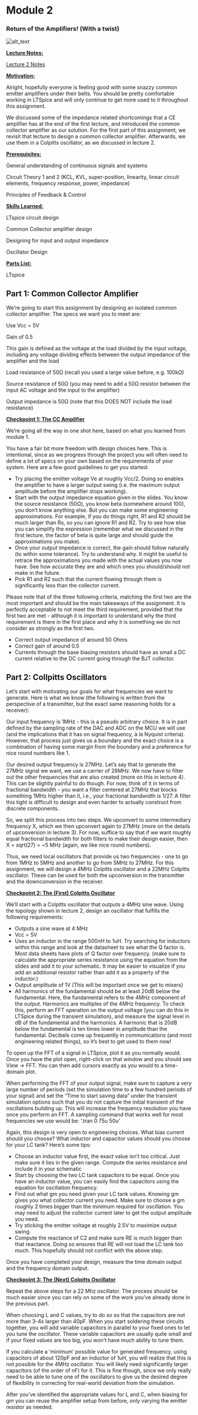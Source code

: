 # Module 2
### Return of the Amplifiers! (With a twist)


![alt_text](images/image6.png "image_tooltip")


**<ins>Lecture Notes:</ins>**

[Lecture 2 Notes](https://drive.google.com/file/d/1dELZCNGZFk3gMKIeW0V8cDILK0TgxSMv/view?usp=sharing)

**<ins>Motivation:</ins>**

Alright, hopefully everyone is feeling good with some snazzy common emitter amplifiers under their belts. You should be pretty comfortable working in LTSpice and will only continue to get more used to it throughout this assignment.

We discussed some of the impedance related shortcomings that a CE amplifier has at the end of the first lecture, and introduced the common collector amplifier as our solution. For the first part of this assignment, we revisit that lecture to design a common collector amplifier. Afterwards, we use them in a Colpitts oscillator, as we discussed in lecture 2. 

 

**<ins>Prerequisites:</ins>**

General understanding of continuous signals and systems

Circuit Theory 1 and 2 (KCL, KVL, super-position, linearity, linear circuit elements, frequency response, power, impedance)

Principles of Feedback & Control

**<ins>Skills Learned:</ins>**

LTspice circuit design

Common Collector amplifier design

Designing for input and output impedance

Oscillator Design

**<ins>Parts List:</ins>**

LTspice


## Part 1: Common Collector Amplifier

We’re going to start this assignment by designing an isolated common collector amplifier. The specs we want you to meet are:

Use Vcc = 5V

Gain of 0.5

This gain is defined as the voltage at the load divided by the input voltage, including any voltage dividing effects between the output impedance of the amplifier and the load

Load resistance of 50Ω (recall you used a large value before, e.g. 100kΩ)

Source resistance of 50Ω (you may need to add a 50Ω resistor between the input AC voltage and the input to the amplifier)

Output impedance is 50Ω (note that this DOES NOT include the load resistance)

**<ins>Checkpoint 1: The CC Amplifier</ins>**

We’re going all the way in one shot here, based on what you learned from module 1.

You have a fair bit more freedom with design choices here. This is intentional, since as we progress through the project you will often need to define a lot of specs on your own based on the requirements of your system. Here are a few good guidelines to get you started:



* Try placing the emitter voltage Ve at roughly Vcc/2. Doing so enables the amplifier to have a larger output swing (i.e. the maximum output amplitude before the amplifier stops working).
* Start with the output impedance equation given in the slides. You know the source resistance (50Ω), you know beta (somewhere around 100), you don’t know anything else. But you can make some engineering approximations. For example, if you do things right, R1 and R2 should be much larger than Rs, so you can ignore R1 and R2. Try to see how else you can simplify the expression (remember what we discussed in the first lecture, the factor of beta is quite large and should guide the approximations you make).
* Once your output impedance is correct, the gain should follow naturally (to within some tolerance). Try to understand why. It might be useful to retrace the approximations you made with the actual values you now have. See how accurate they are and which ones you should/should not make in the future. 
* Pick R1 and R2 such that the current flowing through them is significantly less than the collector current.

Please note that of the three following criteria, matching the first two are the most important and should be the main takeaways of the assignment. It is perfectly acceptable to not meet the third requirement, provided that the first two are met - although it is important to understand why the third requirement is there in the first place and why it is something we do not consider as strongly as the first two. 



* Correct output impedance of around 50 Ohms
* Correct gain of around 0.5
* Currents through the base biasing resistors should have as small a DC current relative to the DC current going through the BJT collector. 


## Part 2: Collpitts Oscillators

Let’s start with motivating our goals for what frequencies we want to generate. Here is what we know (the following is written from the perspective of a transmitter, but the exact same reasoning holds for a receiver):

Our input frequency is 1MHz - this is a pseudo arbitrary choice. It is in part defined by the sampling rate of the DAC and ADC on the MCU we will use (and the implications that it has on signal frequency, à la Nyquist criteria). However, that process just gives us a boundary and the exact choice is a combination of having some margin from the boundary and a preference for nice round numbers like 1.

Our desired output frequency is 27MHz. Let’s say that to generate the 27MHz signal we want, we use a carrier of 28MHz. We now have to filter out the other frequencies that are also created (more on this in lecture 4). This can be slightly painful to do though. For now, think of it in terms of fractional bandwidth - you want a filter centered at 27MHz that blocks something 1MHz higher than it, i.e., your fractional bandwidth is 1/27. A filter this tight is difficult to design and even harder to actually construct from discrete components.

So, we split this process into two steps. We upconvert to some intermediary frequency X, which we then upconvert again to 27MHz (more on the details of upconversion in lecture 3). For now, suffice to say that if we want roughly equal fractional bandwidth for both filters to make their design easier, then X = sqrt(27) = ~5 MHz (again, we like nice round numbers).

Thus, we need local oscillators that provide us two frequencies - one to go from 1MHz to 5MHz and another to go from 5MHz to 27MHz. For this assignment, we will design a 4MHz Colpitts oscillator and a 22MHz Colpitts oscillator. These can be used for both the upconversion in the transmitter and the downconversion in the receiver. 

**<ins>Checkpoint 2: The (First) Colpitts Oscillator</ins>**

We’ll start with a Colpitts oscillator that outputs a 4MHz sine wave. Using the topology shown in lecture 2, design an oscillator that fulfills the following requirements:



* Outputs a sine wave at 4 MHz
* Vcc = 5V
* Uses an inductor in the range 500nH to 1uH. Try searching for inductors within this range and look at the datasheet to see what the Q factor is. Most data sheets have plots of Q factor over frequency. (make sure to calculate the appropriate series resistance using the equation from the slides and add it to your schematic. It may be easier to visualize if you add an additional resistor rather than add it as a property of the inductor.)
* Output amplitude of 1V (This will be important once we get to mixers)
* All harmonics of the fundamental should be at least 20dB below the fundamental. Here, the fundamental refers to the 4MHz component of the output. Harmonics are multiples of the 4MHz frequency. To check this, perform an FFT operation on the output voltage (you can do this in LTSpice during the transient simulation), and measure the signal level in dB of the fundamental and the harmonics. A harmonic that is 20dB below the fundamental is ten times lower in amplitude than the fundamental. Decibels come up frequently in communications (and most engineering related things), so it’s best to get used to them now!

To open up the FFT of a signal in LTSpice, plot it as you normally would. Once you have the plot open, right-click on that window and you should see View -> FFT. You can then add cursors exactly as you would to a time-domain plot.

When performing the FFT of your output signal, make sure to capture a very large number of periods (set the simulation time to a few hundred periods of your signal) and set the “Time to start saving data” under the transient simulation options such that you do not capture the initial transient of the oscillations building up. This will increase the frequency resolution you have once you perform an FFT. A sampling command that works well for most frequencies we use would be: ‘.tran 0 75u 50u’

Again, this design is very open to engineering choices. What bias current should you choose? What inductor and capacitor values should you choose for your LC tank? Here’s some tips:



* Choose an inductor value first, the exact value isn’t too critical. Just make sure it lies in the given range. Compute the series resistance and include it in your schematic
* Start by choosing the two LC tank capacitors to be equal. Once you have an inductor value, you can easily find the capacitors using the equation for oscillation frequency.
* Find out what gm you need given your LC tank values. Knowing gm gives you what collector current you need. Make sure to choose a gm roughly 2 times bigger than the minimum required for oscillation. You may need to adjust the collector current later to get the output amplitude you need.
* Try sticking the emitter voltage at roughly 2.5V to maximize output swing.
* Compute the reactance of C2 and make sure RE is much bigger than that reactance. Doing so ensures that RE will not load the LC tank too much. This hopefully should not conflict with the above step.

Once you have completed your design, measure the time domain output and the frequency domain output.

**<ins>Checkpoint 3: The (Next) Colpitts Oscillator</ins>**

Repeat the above steps for a 22 Mhz oscillator. The process should be much easier since you can rely on some of the work you’ve already done in the previous part.

When choosing L and C values, try to do so so that the capacitors are not more than 3-4x larger than 40pF. When you start soldering these circuits together, you will add variable capacitors in parallel to your fixed ones to let you tune the oscillator. These variable capacitors are usually quite small and if your fixed values are too big, you won’t have much ability to tune them.

If you calculate a ‘minimum’ possible value for generated frequency, using capacitors of about 120pF and an inductor of 1uH, you will realize that this is not possible for the 4MHz oscillator. You will likely need significantly larger capacitors (of the order of nF) for it. This is fine though, since we only really need to be able to tune one of the oscillators to give us the desired degree of flexibility in correcting for real-world deviation from the simulation.

After you’ve identified the appropriate values for L and C, when biasing for gm you can reuse the amplifier setup from before, only varying the emitter resistor as needed.
